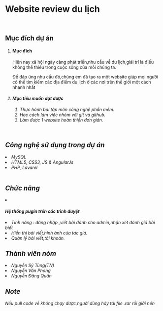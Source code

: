 <h1> Website review du lịch </h1>
<br>
<h2> Mục đích dự án </h2>
<ol>
    <li><h4> Mục đích </h4>
    <p> Hiện nay xã hội ngày càng phát triển,nhu cầu về du lịch,giải trí là điều không thể thiếu trong cuộc sống của mỗi chúng ta.</p>
    <p> Để đáp ứng nhu cầu đó,chúng em đã tạo ra một website giúp mọi người có thể tìm kiếm các địa điểm du lịch ở các nơi trên thế giới một cách nhanh nhất <em>
    </li>
    <li>
        <h4> Mục tiêu muốn đạt được </h4>
        <ol>
            <li>Thực hành bài tập môn công nghệ phần mềm.</li>
            <li>Học cách làm việc nhóm với git và github.</li>
            <li>Làm được 1 website hoàn thiện đơn giản.</li>
        </ol>
    </li>
</ol>
<br>
<h2> Công nghệ sử dụng trong dự án </h2>
    <li>MySQL</li>
    <li>HTML5, CSS3, JS & AngularJs</li>   
    <li>PHP, Lavarel</li>
    </br>
<h2> Chức năng </h2>
    <li>
    <h4> Hệ thống pugin trên các trình duyệt</h4></li>
        <li> Tính năng : đăng nhập ,viết bài dành cho admin,nhận xét đánh giá bài biết</li>
        <li> Hiển thị bài viết,hình ảnh của tác giả.</li>
        <li>Quản lý bài viết,tài khoản.</li>
    
<h2> Thành viên nóm </h2>
    <li>Nguyễn Sỹ Tùng(TN)</li>
    <li>Nguyễn Văn Phong</li>
    <li>Nguyễn Đăng Quân</li>
 <h2>Note</h2>
 <p>Nếu pull code về không chạy được,người dùng hãy tải file .rar rồi giải nén</p>  
  
    
